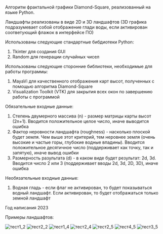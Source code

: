 Алгоритм фрактальной графики Diamond-Square, реализованный на языке Python. 

Ландшафты реализованы в виде 2D и 3D ландшафтов (3D графика подразумевает собой отображение глади воды, если активирован соответующий флажок в интерфейсе ПО)

Использованы следующие стандартные бибдиотеки Python:
1. Tkinter для создания GUI
2. Random для генерации случайных чисел

Использованы следующие сторонние библиотеки, необходимые для работы программы:
1. MayaVi для качественного отображения карт высот, полученных с помощью алгоритма Diamond-Square
2. Visualization Toolkit (VTK) для закрытия всех окон по завершению работы с программой

Обязательные входные данные:
1. Степень двумерного массива (n) - размер матрицы карты высот (2n+1). Вводится положительное целое число, иначе выводится ошибка
2. Фактор неровности ландшафта (roughness) - насколько плоской будет земля. Чем выше этот критерий, тем неровнее земля (очень высокие и частые горы, глубокие водные впадины). Вводится положительное десятичное число (поддерживает как точку, так и запятую), иначе вывод ошибки
3. Размерность разультата (d) - в каком виде будет результат: 2d, 3d. Вводится число 2 или 3 (поддерживает вводы 2d, 3d, 2D, 3D), иначе ошибка

Необязательные входные данные:
1. Водная гладь - если флаг не активирован, то будет показываться водный ландшафт. Если активирован, то будет отображаться только земной ландшафт 

Год написания 2023

Примеры ландшафтов:

![тест1_2](https://github.com/ApsilonXi/Portfolio/assets/90376907/2ce894bb-9e7a-4ced-922e-eeb90505e27b)
![тест2_2](https://github.com/ApsilonXi/Portfolio/assets/90376907/631237d0-4d77-4e13-a73d-6bc5ecd5b451)
![тест1_4](https://github.com/ApsilonXi/Portfolio/assets/90376907/559160f4-291b-4ea1-a710-08d606ad0ce5)
![тест2_4](https://github.com/ApsilonXi/Portfolio/assets/90376907/85677d56-f07c-44ee-a688-eb5d5c85ae6f)
![тест2_5](https://github.com/ApsilonXi/Portfolio/assets/90376907/f395b19f-8014-41fe-893e-12ba2f09ac20)
![тест4_5](https://github.com/ApsilonXi/Portfolio/assets/90376907/f55971dd-b1c4-4bdf-8728-1fed20c69700)
![тест3_5](https://github.com/ApsilonXi/Portfolio/assets/90376907/485aa4ff-83ea-4104-ae45-dbb27186a407)
